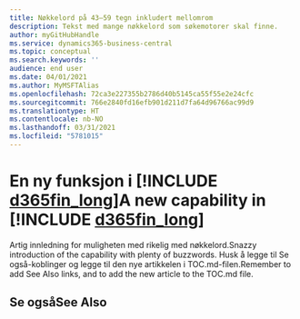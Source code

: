 ```yaml
---
title: Nøkkelord på 43–59 tegn inkludert mellomrom
description: Tekst med mange nøkkelord som søkemotorer skal finne.
author: myGitHubHandle
ms.service: dynamics365-business-central
ms.topic: conceptual
ms.search.keywords: ''
audience: end user
ms.date: 04/01/2021
ms.author: MyMSFTAlias
ms.openlocfilehash: 72ca3e227355b2786d40b5145ca55f55e2e24cfc
ms.sourcegitcommit: 766e2840fd16efb901d211d7fa64d96766ac99d9
ms.translationtype: HT
ms.contentlocale: nb-NO
ms.lasthandoff: 03/31/2021
ms.locfileid: "5781015"
---
```

# <a name="a-new-capability-in-d365fin_long"></a><span data-ttu-id="a6e24-103">En ny funksjon i [!INCLUDE [d365fin_long](includes/d365fin_long_md.md)]</span><span class="sxs-lookup"><span data-stu-id="a6e24-103">A new capability in [!INCLUDE [d365fin_long](includes/d365fin_long_md.md)]</span></span>

<span data-ttu-id="a6e24-104">Artig innledning for muligheten med rikelig med nøkkelord.</span><span class="sxs-lookup"><span data-stu-id="a6e24-104">Snazzy introduction of the capability with plenty of buzzwords.</span></span> <span data-ttu-id="a6e24-105">Husk å legge til Se også-koblinger og legge til den nye artikkelen i TOC.md-filen.</span><span class="sxs-lookup"><span data-stu-id="a6e24-105">Remember to add See Also links, and to add the new article to the TOC.md file.</span></span>  

## <a name="see-also"></a><span data-ttu-id="a6e24-106">Se også</span><span class="sxs-lookup"><span data-stu-id="a6e24-106">See Also</span></span>
